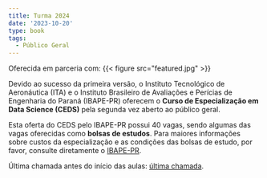 ```yaml
---
title: Turma 2024
date: '2023-10-20'
type: book
tags:
  - Público Geral
---
```


Oferecida em parceria com:
{{< figure src="featured.jpg" >}}

Devido ao sucesso da primeira versão, o Instituto Tecnológico
de Aeronáutica (ITA) e o Instituto Brasileiro de Avaliações e Perícias de
Engenharia do Paraná (IBAPE-PR) oferecem o **Curso de
Especialização em Data Science (CEDS)** pela segunda vez aberto ao público geral.

Esta oferta do CEDS pelo IBAPE-PR possui 40 vagas, sendo algumas das vagas oferecidas como **bolsas de estudos**.
Para maiores informações sobre custos da especialização e as condições das bolsas de estudo, por favor, consulte diretamente o [IBAPE-PR](https://www.ibapepr.org.br/curso/24/especializacao-em-data-science-ita).

Última chamada antes do início das aulas: [última chamada](/turma/ibape-pr2/ultima_chamada).
